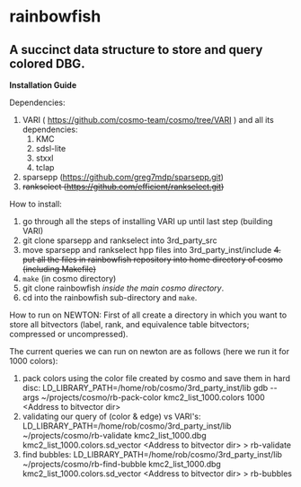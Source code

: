 # rainbowfish

## A succinct data structure to store and query colored DBG.

**Installation Guide**

Dependencies:
1. VARI ( https://github.com/cosmo-team/cosmo/tree/VARI ) and all its dependencies:
	1. KMC
	2. sdsl-lite
	3. stxxl
	4. tclap
2. sparsepp (https://github.com/greg7mdp/sparsepp.git)
3. ~~rankselect (https://github.com/efficient/rankselect.git)~~

How to install:
1. go through all the steps of installing VARI up until last step (building VARI)
2. git clone sparsepp and rankselect into 3rd_party_src
3. move sparsepp and rankselect hpp files into 3rd_party_inst/include
~~4. put all the files in rainbowfish repository into home directory of cosmo (including Makefile)~~
4. `make` (in cosmo directory)
5. git clone rainbowfish *inside the main cosmo directory*.
6. cd into the rainbowfish sub-directory and `make`.

How to run on NEWTON:
First of all create a directory in which you want to store all bitvectors (label, rank, and equivalence table bitvectors; compressed or uncompressed). 

The current queries we can run on newton are as follows (here we run it for 1000 colors):
1. pack colors using the color file created by cosmo and save them in hard disc:
LD_LIBRARY_PATH=/home/rob/cosmo/3rd_party_inst/lib gdb --args ~/projects/cosmo/rb-pack-color kmc2_list_1000.colors 1000 \<Address to bitvector dir\>
2. validating our query of (color & edge) vs VARI's:
LD_LIBRARY_PATH=/home/rob/cosmo/3rd_party_inst/lib ~/projects/cosmo/rb-validate kmc2_list_1000.dbg kmc2_list_1000.colors.sd_vector \<Address to bitvector dir\> > rb-validate
3. find bubbles:
LD_LIBRARY_PATH=/home/rob/cosmo/3rd_party_inst/lib ~/projects/cosmo/rb-find-bubble kmc2_list_1000.dbg kmc2_list_1000.colors.sd_vector \<Address to bitvector dir\> > rb-bubbles

